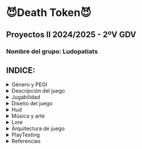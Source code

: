 # 😈Death Token😈
## Proyectos II 2024/2025 - 2ºV GDV
### Nombre del grupo: Ludopatiats

## INDICE:
<details>
<summary> Género y PEGI </summary>
	
## Género y PEGI
Se trata de un juego "theme park" o party games, donde puedes encontrar distintos minijuegos los cuales tienen en común un uso de una economía y sistema de camjeo para conseguir premios. El dinero se tiene que ganar apostando en los juegos y ganando.
Debido a las apuestas el PEGI del juego es **16**. Además, de que el publico objetivo de este juego son jóvenes y adultos.
</details>

<details>
<summary> Descripción del juego </summary>

## Descripción del juego
Death Token consiste en una colección de juegos de casino en los cual tendrás que probar suerte para conseguir el mayor número de fichas y así mejorar y acercarte al objetivo final. Cada juego tendrá su mecánica en la que tendrás que jugar con cartas, manejar apuestas y desarrollar apuestas ganadoras. Podrás hacer uso además de una ruleta de la suerte que te otorgue potenciadores y te ayude a obtener mejores beneficios. Uno de ellos será el **Modo Locura**, en el que cada juego se verá modificado con un giro inesperado. Si consigues ganar en este modo, otendrás un token especial llamado **alma roja**, que, consiguiendo suficientes, será el que te permita adquirir la victoria.
</details>

<details>
<summary> Jugabilidad </summary>

## Jugabilidad
### Victoria/Derrota
El objetivo del jugador es convertir su alma errante en la Muerte. Para ello, tendrá que conseguir suficientes fichas rojas (200) para comprar la **Guadaña de la Muerte** o conseguirla en la ruleta del Casino.

Por el contrario, si el jugador pierde todas sus fichas de juego entra en bancarrota y pierde el juego (te devuelve al menú inicial).

### Controles
Para poder moverse en los menús y el mapa se usarán las **flechas** o **WASD**, en teclado, el movimiento será cartesiano (x,y). Para seleccionar se usará la tecla **“E”**. Para las apuestas y demás botones en los juego se usará el click izquierdo del ratón.
### Cámara
En el **lobby**, la cámara mostrará un plano amplio **cenital** similar al de juegos como Pokémon o The Binding of Isaac para poder visualizar tanto al jugador como a la multitud de juegos que le rodean.

En los diferentes **juegos**, se mostrará un **plano frontal** de los mismos (Ver en las siguientes imágenes de referencia).
[Vista de las Slots](https://github.com/user-attachments/assets/8f7056ec-6b97-49d0-9db5-525e02cb1ad3)
[Vista de la ruleta](https://github.com/user-attachments/assets/f2737f54-3456-4d6c-8e47-5358e3c03781)

### Ciclo de juego y menús
El jugador iniciará el juego y se le presentará un **menú de inicio** donde aparecerá el título, una caja de texto para registrar tú usuario y unos botones para iniciar el juego y otro para salir, que brillarán amarillo cuando estén seleccionados. Al iniciar accederás al interior del casino.
Al entrar, el jugador con **sprite de fantasma** se encontrará en mitad de un **lobby con cuatro mesas de juegos** repartidas por el salón, junto con una **ruleta**.

Inicialmente el jugador iniciará con **2000 fichas** con las que apostar. El jugador se moverá por la zona y seleccionará el juego que quiere, acercándose a alguna de estas mesas, que se marcará con brillo amarillo indicando que puede seleccionarse.
Una vez finalizado el juego, el jugador puede salir del juego con **más monedas** si gana (multiplicando la apuesta por el **multiplicador obtenido**) o **perdiendo las monedas apostadas** si ha perdido. Cuando haya salido del juego podrá ir a la **ruleta**, moviéndose por el escenario y seleccionarla. En ella el jugador podrá **gastar fichas** a cambio de tiradas en las que podrá obtener **recompensas** que le ayuden a avanzar (o incluso lo perjudiquen).

En el momento en el que el jugador **consigue la “milestone”** ganará la partida, en el que se verá en una **pantalla de victoria** cómo se ha convertido en la nueva Muerte; **si pierde todas las monedas** la perderá y se verá una pantalla de **Game Over** con su alma errante vagando por el infierno. En cualquiera de las dos, podrá volver al inicio pulsando el botón de menú.

Si le das a la tecla **P** puedes acceder a un menú de pausa donde puedes volver al juego, volver al menú inicial o ir a ver el ranking de jugadores.
</details>

<details>
<summary> Diseño del juego </summary>

## Diseño del juego
<details>
  <summary> Sistema de fichas y ruleta </summary>
	
### Sistema de fichas y Ruleta
En cada juego podrás apostar una cantidad de **fichas básicas**, que se verán multiplicadas o restadas según el resultado de la partida. Cuando consigas **500** podrás realizar un **tiro en la Ruleta**, teniendo cuidado de no quedarte sin para seguir jugando. [Fichas](https://github.com/user-attachments/assets/6e74fa39-040a-4041-bf27-63ea778e95df)

Las **fichas y almas** son un token especial que funcionan como tickets de bolera; sirven para comprar la Guadaña a cambio de **200** almas. La forma de conseguir almas es jugando a los juegos en el modo Locura, explicado más adelante. [Almas rojas](https://github.com/user-attachments/assets/1eae08b4-7f11-42c6-9717-63d63d541c73)

La Ruleta contará con 2 modos, igual que el resto de juegos:
Modo normal:
  33% -> Ganar locura
  33% -> Ganar 4000 almas azules
  17% -> Nada
  17% -> Ganar 1 alma roja
Modo locura:
  2% -> Guadaña (Victoria instantánea)
  2% -> Muerte (Derrota instantánea)
  31% -> Nada
  31% -> Ganar 1 alma roja
  17% -> Ganar 20 almas rojas
  17% -> Perder almas rojas

</details>

<details>
<summary> Locura </summary>
	
### Locura
La locura es una mecánica que hará que se modifiquen los juegos, permitiendo un cambio drástico en la jugabilidad. Tras un spin de la ruleta existirá la posibilidad de conseguir locura. Una vez conseguida, se podrán invertir **10 jugadas** con locura en los juegos o en la ruleta.
Durante este estado, la apariencia y las mecánicas de los juegos se verán alteradas. Además por cada victoria el jugador recibirá una cantidad de almas rojas correspondiente al multiplicador obtenido además de fichas.

</details>

<details>
<summary> Juegos </summary>
	
### Juegos
#### Slots: 
Utiliza la mecánica de los slots tradicionales: inicias con una apuesta y si consigues que tres figuras se alineen horizontalmente recuperarás el dinero multiplicado por la combinación ganadora.

Estéticamente, será una estructura 3x3 de celdas cuadradas con diferentes dibujos (número 6, telaraña, calavera, ojo, gato negro, diablillo, murciélago). El jugador activará la máquina por medio de insertar la apuesta,luego pulsar el botón "GO" y las tres columnas empezarán a dar vueltas dan con una animación ‘cartoon’ donde las opciones rotan rápidamente. El jugador parará las columnas de izquierda a derecha con el botón correspondiente. Si se ha conseguido alguna alienación, se obtendrán las recompensas.
Valores a apostar:
- 10, 20, 50

Las recompensas de las combinaciones serán:
- 2 Telarañas: x1
- 3 Gato Negro: x2
- 3 Telarañas x3
- 3 Murciélagos: x10
- 3 Ojos: x30
- 3 Calavera: x90
- 3 Diablillos: x150
- Número 6: x3000

[Slot](https://github.com/user-attachments/assets/570579ca-8f5c-4d4a-a46f-b2c67f030dea)

#### Modo Locura:

Aparecerá una cuarta columna y cuarta fila (ahora un 4x4) y ahora el juego consistirá en hacer un 3 en raya en las nuevas celdas, donde el jugador se enfrentará contra la máquina de slots (IA). En un recuadro adicional situado a la izquierda de la máquina aparecerá el icono, de entre los ya mencionados (con frecuencia inversamente proporcional a su multiplicador), que se juega en cada momento, y el jugador de ese turno decidirá cómo colocarla. Para colocar las fichas el jugador solo deberá pulsar la celda vacía donde quiere poner el icono, que brillará de color blanco con el cursor encima (en caso de usar mando, brilla de blanco la celda en la que está posicionado, que mueve con el joystick, y coloca con el botón). La IA tendrá que evaluar qué casilla es la más óptima en función de si hay posibilidad de 3 en raya conectando con el símbolo que le haya tocado y de qué casillas estén libres.

Cada vez que el tablero, al principio vacío, llene sus 16 celdas, se ejecutará la animación de rodar de las columnas y se volverá a vaciar.

El juego acaba cuando alguno de los adversarios consigue alinear 3 símbolos iguales como en el 3 en raya, viéndose cómo las casillas alineadas brillan en amarillo (gana el jugador) o rojo (gana la IA). Si el jugador gana, se verá el multiplicador obtenido, igual que en el modo normal, y el número de almas rojas que haya conseguido, correspondiente al multiplicador de la combinación de 3 que haya logrado.
			
#### Bacará: 
Se reparten, una a una, cuatro cartas, dos para el jugador y dos para el banquero, sin embargo hay ocasiones en que se extrae una tercera. El juego comienza colocando una apuesta al jugador, al banquero o al empate. La mano que consiga o más se acerque al 9 gana. Cuando el jugador y el banquero totalizan el mismo puntaje, la mano es declarada en empate.
 
Las figuras, J, Q y K más los dieces, valen cero, los ases valen 1, las restantes cartas conservan su valor. En el bacará no es posible superar el nueve porque solo se contabiliza la última cifra. Ejemplo: El jugador recibe un 4 y un 8. El total es 12, como únicamente se toma la última cifra, la mano vale 2. Ninguna mano tendrá más de 3 cartas.

El reparto de la tercera carta se rige según la siguiente tabla:
![normas](https://github.com/user-attachments/assets/8646cc70-422b-4744-bf5f-2eda24cf1460)


Las diferentes apuestas:
- 20, 50 y 100

Las recompensas de las apuestas serán:
- Apuesta al jugador: x2
- Apuesta a la banca: x2
- Apuesta al empate: x8
		
#### Modo Locura:

De forma aleatoria podrás jugar a 3 juegos diferentes, siendo dos de éstos una modificación del Baccarat:

**1. BlackJack:** juego clásico del blackjack con una única apuesta a que ganas tú contra el banker. Consiste en ir pidiendo cartas hasta conseguir que su suma se acerque más a 21.
**2. BaccaratFlipper:** modificación del Baccarat en la que te saldrán otras 3 cartas aleatorias. Debes darle la vuelta a dos, la tercera permanecerá bocabajo. Una vez dadas la vuelta, deberás elegir si ponerlas en el montón del player o del banker teniendo en cuenta que siempre tendrás que dar una a cada uno, la tercera al que prefieras. El resto del juego es como el Baccarat.
**3.BaccaratBet:** modificación del Baccarat en la que en caso de que el jugador gane, tendrá que decidir si sigue apostando o termina la partida. Si sigue apostando, estará obligado a hacerlo con el dinero ganado en la anterior ronda, en caso de ganar la siguiente, sus ganancias no serán por dos sino por cuatro, y así sucesivamente. Pero si pierde, perderá todo lo ganado.

#### Canicas:
Se sacarán de un saco 3 bolas de colores. El objetivo del juego consiste en predecir de qué color van a salir las bolas de colores. Los colores son rojo, cian, verde y amarillo. Para decidir la apuesta, abajo de la pantalla habrá diferentes fichas con una cantidad de apuesta(10, 20, 50 etc). Una vez seleccionada se pondrá en las diferentes casillas que el jugador quiera depositar la apuesta, estas casillas serán 4 casillas con 1 bola de cada color, 10 casillas con combinaciones de 2 colores y 20 casillas de combinaciones de 3 colores. Cuando ya se acabe la apuesta, se verán como salen 3 bolas de colores, revelando que combinación de colores es la ganadora. Si el jugador ha ganado, recibirá un mensaje de cuántas fichas ha obtenido.
		
Las diferentes apuestas y recompensas serán:	
- Apuesta 1 color: x2
- Apuesta 2 colores: x5
- Apuesta 3 colores: x20

#### Modo Locura:

Antes de que se muestran las bolas habrá un juego del trilero. En este se meterá una bola de un color aleatorio en un cubilete, al lado de este cubilete habrá otros dos. Se moverán los cubiletes entre sí para que el jugador no sepa dónde se sitúa la bola. Una vez terminado de mover los cubiletes el jugador deberá elegir dónde cree que está la bola, si acierta, ese color será descartado de la apuesta. 

[Boceto de las apuesta y tablero](https://github.com/user-attachments/assets/b66c7004-7c0c-4365-bff1-7614b5f253b2)

#### Peleas Reanimadas:
Las peleas reanimadas inician mostrando los perfiles de los peleadores. Estos perfiles se compondrán de nombre, apariencia (sprite) y cuota. En ese momento el jugador debe elegir su apuesta inicial. (Mirar Peleas Reanimadas 1 (Intro)).

La pelea se divide en turnos donde como en todos los combates por peleas se pega uno y luego el otro (Empieza siempre el que tenga mayor cuota). El giro es que una vez inicie la pelea el jugador NO tendrá control de los personajes peleando. Cada turno el jugador debe de elegir si aumenta la apuesta hacia alguno de los personajes o la reduce. En cada turno solo se puede hacer una de estas dos. Al reducir la apuesta es importante que sólo puedes retirar la mitad de las fichas apostadas a un personaje siempre que quede al menos la misma cantidad de fichas jugadas inicialmente.

Durante el turno de los personajes que pelean pueden ocurrir varios eventos que cambien el curso del combate.
- Golpes críticos hacen más daño
- El ataque falla al tratar de golpear
- Se pegan a sí mismos sin querer
- Se preparan para recibir un ataque y reducen el daño durante unos turnos.

Al terminar la pelea se resuelve los cálculos de las fichas:
- Se le quitan al jugador las invertidas en el perdedor
- Se multiplican las fichas las invertidas en el personaje ganador por la cuota y se le dan al jugador.

#### Modo Locura:

- La pelea es entre 4 personajes en vez de 2. Esto hace que los personajes eligen a quien atacan de forma aleatoria haciendo más difícil predecir qué va a pasar. De vez en cuando aparecerán espontáneos que intentarán interrumpir la pantalla y golpear a los luchadores. También intentarán modificar la apuesta. Para ello, el jugador deberá disparar (hacer click) en los fantasmas que supongan una amenaza para deshacerse de ellos y que el combate siga su curso natural. El movimiento de dichos espontáneos será independiente del transcurso de los turnos de los luchadores.
		
Ideas Extras (Si el tiempo lo permite):

- Los Personajes que pelean tienen un valor de ánimo que afecta a cómo se comportan. Este ánimo se refleja en pistas por un locutor que avisa de cómo se van a comportar los peleadores en cada turno. Este ánimo se establece a un valor aleatorio que sería reflejado en los perfiles de los luchadores con alguna palabra clave. Ej: Enfocado, descargando, derrotista, relajado, ...
- El ánimo sería un valor que se va modificando según un aumento o disminuya las apuestas o ocurran diferentes cosas en el combate. El locutor anunciará los cambios en las apuestas y de forma sutil los valores de ánimo de cada uno de los personajes.
Cuanto mayor sea el ánimo de un personaje, mayor será la probabilidad de que ocurran eventos positivos como críticos o que se preparen para recibir golpes. Por otro lado, si se reducen muchos las apuestas o el oponente recibe situaciones negativas, como que recibe un crítico o falla un golpe se reduce su ánimo. Aumentará la probabilidad de que falle, de que se distraiga o incluso en algunos casos llegar a que se puedan llegar a rendir sin acabar el combate.
- Que el valor de ánimo o la probabilidad de victoria cambie según quien se enfrente. Como puede ser de que vayan muy motivados contra ciertos rivales porque tienen alguna historia detrás, como podría ser un madrid vs barça. Esta historia corta de unas pocas líneas podría dar pistas de quién es más dado a ganar el enfrentamiento. 
- Ej: Goku en su larga carrera contra Naruto suele conectar golpes devastadores con una precisión impecable. Mientras que el pelo piña trata de seguirle el ritmo. ¿Acaso será otro día donde veremos como goku cena pizza con piña? 

[Peleas Reanimadas 1 (Intro)](https://github.com/user-attachments/assets/edbf9d59-1986-45bc-9c6d-49bba4cda15a)

[Escenario pelea normal](https://github.com/user-attachments/assets/07b4ac54-db16-46a8-8ff8-df9ce52206a1)

[Escenario pelea con Locura](https://github.com/user-attachments/assets/c29c9406-dbce-41fe-9a62-6b0f276d9147)
</details>
<details>
	<summary> Sistema de inicio de sesión y tabla de clasificación </summary>
	
### Sistema de inicio de sesión y tabla de clasificación:
Al iniciar el juego en el menú principal, el jugador deberá poner un usuario en un recuadro, este se almacenará en una base de datos junto con el nº de fichas, almas y si tiene locura( en caso de tener la tiradas que tenga). Si el usuario ya está registrado, entrará en el juego con todos su nº de objetos que ya tenía en la sesión de antes. 
En el menú de pausa habrá un botón de Clasificación donde se mostrará, las almas y las fichas que tenga cada jugador registrado en la base de datos ordenado por mayor puntaje.
</details>
</details>

<details>
<summary> Hud </summary>
	
## Hud:
Todos los **botones** del juego funcionarán de la misma manera:
al pasar el cursor por encima cambiarán a un color determinado más brillante y al hacer click en ellos, se encogerán de tamaño para luego dar paso a su acción determinada.

En todas las pantallas del juego aparecerá siempre un **indicador** en la esquina superior derecha con la cantidad de **fichas** que tenga el jugador, y debajo, de la misma manera, aparecerá un **contador de almas**. La **barra de Locura**, de color amarillo, estará debajo de los contadores de ficha, y cuando se active el modo locura se llenará.

Las imágenes a continuación se corresponden con una idea de cómo se va a visualizar la interfaz y el juego.

Imagen 1) 
- La imagen superior se corresponde al lobby o zona de movimiento entre los distintos juegos. Ahí estarán los cuatro juegos y la ruleta de premios. También se pueden visualizar los distintos elementos de la interfaz.
- La imagen inferior se corresponde a una idea temprana de cómo se quiere el menú de inicio,con tres botones: uno de iniciar,otro de salir y otros de ajustes.
  [Imagen HUD 1](https://github.com/user-attachments/assets/7eebd677-ebf6-4f3c-aff2-0375c2d9fdda)
  
Imagen 2)
- La imagen corresponde a un mock-up de la interfaz en varios juegos (Slots en la superior y Bacará en la inferior).
  [Imagen HUD 2](https://github.com/user-attachments/assets/d1f3ee19-456c-4e36-b3da-7dfdc0c19c26)
  
Imagen 3)
- La imagen corresponde a la ruleta de premios, solo se podrá pulsar canjeando el número de fichas correspondiente y una vez finalizado recibirá el premio correspondiente.
  [Imagen HUD 3](https://github.com/user-attachments/assets/44b541ab-1cc4-4e90-b28d-c6caecce4057)

</details>


<details>
<summary> Música y arte </summary>
		
## Música y arte:
El juego presentará una estética inspirada en el **arte**, la **música** y las **animaciones** clásicas de Disney y producciones similares de los **años 20 y 30**, tomando inspiración de juegos como Cuphead.

El juego contará con la siguiente paleta de color:
![image9](https://github.com/user-attachments/assets/b32ee196-b15d-44e7-a843-6115c19349ce)

Diseño del jugador:
![IMG_0087](https://github.com/user-attachments/assets/13542bf3-9f31-4024-a636-2b18481ca5cc)

Contará con **sonidos** característicos de los **casinos** (giro de ruletas, el tintineo de monedas, eco de las máquinas tragamonedas…) todo con un **filtro antiguo** para acentuar la ambientación. La música ambiente será **alegre** reflejando la atmósfera del casino, pero se volverá **oscura y disonante** cuando se alcance el **modo Locura**.

</details>

<details>
<summary> Lore </summary>

## Lore
Estás muerto. Ya no hay más vida para ti y ahora eres un alma errante que vaga por el infierno. Pero algo llama tu atención en el Infierno en el que te encuentras, en un gran edificio lleno de luces y colores llamádo el Casino de la Muerte.

Consiguiendo las suficientes fichas podrás hacerte con una Guadaña y convertirte en la nueva Parca. Así que decidirás explorar los juegos de cartas y fichas que se te ofrecen para lograr tu objetivo.

</details>

<details>
<summary> Arquitectura de juego </summary>

## Arquitectura de juego
El juego estáa organizado por medio de entities y herencia.Tenemos una clase game que se encarga de getionar el ciclo de juego y el cargado inical de todos los recursos necesarios,además de una generaciónd e una semilla e inclusión del usuario en la base de "firebase".

Posteriormente tenemos estados de juego,los cuales corresponden a diversas escenas del juego. En este grupo tenemos: la pantalla principa,el tutorial,el lobby, todos los juegos, la pausa, las escenas de victoria y derrota.

EL jugador es un objeto de escena movido por fisicas sencillas,las cuales permiten el cambio de escena entre los distintos juegos.Sin embargo,la interfaz d eusuario son objetos independientes,porque se encuentran en una "layer" distinta, no obstante siguen siendo objetos con funcionalidades y caaracterísticas concretas.

![image](https://github.com/user-attachments/assets/46bbb06a-6383-4f7c-809f-a5c65f046f34)
</details>
<details>
<summary> PlayTesting </summary>
	
## PlayTesting
<details>
	<summary> Objetivos del PlayTesting </summary>
	
### Objetivos del PlayTesting
**1.Comprensión de las mecánicas y controles principales del juego.**
¿El jugador comprende la economía del juego y como usar la “currency”?
¿El jugador sabe cuando puede iniciar una partida a cada uno de los juegos?
¿El jugador comprende que puede volver a jugar sin necesidad de salir del juego y como puedo hacerlo?
¿El jugador sabe cómo moverse y cómo acceder a los distintos juegos?
¿El jugador entiende las distintas mecánicas de cada juego y sabe cómo ganar?

**2.Comprobación de éxito y fracaso en cada uno de los juegos.**
¿El jugador gana mucho o poco?
¿El jugador sabe como ganar o establece algún tipo de estrategia?
</details>

<details>
	<summary> Duración de la prueba y desarrollo </summary>
	
### Duración de la prueba y desarrollo
La prueba consta de un tester y un mínimo de un evaluador por jugador/a. La duración será de unos 15-20 minutos: la explicación del evaluador serán 3-5 minutos; la partida donde el jugador deberá probar los distintos aspectos del juego en 10-15 minutos y el evaluador deberá preguntar en el tiempo restante. Al iniciar la partida se les dará una explicación/instrucciones de las acciones que deberán hacer, mientras tanto el evaluador deberá permanecer en silencio y no deberá interactuar en ningún momento con el/la jugador/a, de esta manera mantendremos la connotación de la prueba. Simultáneamente,durante la prueba el evaluador deberá tomar notas acerca de los aspectos a evaluar. Una vez terminado el tiempo, se pasará a un momento donde el tester dará sus opiniones y pensamientos acerca de su partida, o algún comentario que desee hacer. Posteriormente, el evaluador/desarrollador hará una serie de preguntas para conocer otro tipo de aspectos a evaluar.
</details>
<details>
	<summary> Comportamiento del tester </summary>

### Comportamiento del tester
Se colocará en el sitio donde se haga la prueba en frente de algún ordenador. Escuchará la explicación de los evaluadores y a continuación jugará la partida de manera natural. No habrá límite de intentos pues la evaluación se hará en función del tiempo, así la partida será más relajada para el tester y se podrá recoger más información. Una vez terminado los 10-15 minutos el tester dará su opinión y valoración de su experiencia de juego. Posteriormente, deberá responder con sinceridad cada pregunta que les diga el evaluador.
</details>

<details>
	<summary> Comportamiento del evaluador </summary>

### Comportamiento del evaluador
Una vez colocado el tester procederá a explicar en qué consistirá la prueba.
**Explicación:**
“(Saludo cordial hacia el tester), el juego que vas a probar es un “theme park”, donde tienes distintos juegos donde ganas recompensas y tienes que llegar a un número concreto de recompensas para ganar. Este juego trata de un casino en el infierno, donde nuestro protagonista debido a su vida ludópata y muerte repentina en un casino, acabó en ese lugar. El diablo le ofrece un trato, el cual si consigue recoger las suficientes almas se podrá volver la parca, en caso contrario se quedará en el infierno sufriendo. El objetivo del juego es ganar dinero para ganar almas y comprar la guadaña. 
Tu objetivo será jugar los distintos juegos del casino y ganar lo suficiente para ganar. Juega con normalidad y no temas a decir cosas en alto, nos ayuda a recoger más datos. Por desgracia no podremos resolver ninguna pregunta que nos hagáis durante la partida. Podeís empezar la partida”.
Una vez finalizada la explicación el evaluador deberá permanecer en silencio y apuntar los distintos aspectos en el gameplay del tester en algún lugar para posteriormente hacer un informe recogiendo los datos totales. Tras la partida escuchará al tester y  le hará unas preguntas más  concretas.

</details>
<details>
	<summary> Aspectos a observar/evaluar </summary>

 ###  Aspectos a observar/evaluar
El jugador sabe que debe introducir un nombre para poder iniciar la partida.
El jugador se mueve por el mapa y accede a los juegos usando las teclas correspondientes.
El jugador coloca las “chips”, intuye su funcionamiento (pueden ser arrastradas y colocadas para hacer la apuesta).
El jugador comprende que no puede iniciar una partida a menos que  haya alguna apuesta y sabe dónde debe darle para iniciar la partida.
El jugador comprende cuánto ganó tras la apuesta y cuánto le queda.
El jugador comprende que ha entrado en modo locura y que han cambiado los juegos.

**Slots:**
El jugador ve que la manera de apostar es distinta y debe darle a los multiplicadores antes de iniciar la partida.
El jugador ve que tiene que pulsar los botones en la zona inferior de cada “carrete” para hacerlo parar.
El jugador entiende si ha ganado o perdido una vez se hayan pulsado los tres botones.
El jugador entiende que en el modo locura debe pulsar las casillas para poner una ficha

**Canicas:**
El jugador comprende que debe arrastrar las “chips” para poder iniciar una apuesta y puede apostar en distintos huecos, pudiendo hacer apuesta múltiple.
El jugador comprende las distintas apuestas que se pueden hacer.
El jugador comprende que tras darle sabe si ha ganado o perdido, pudiendo apreciar que canicas han salido.
El jugador entiende que, en locura, debe seleccionar un vaso y se quita este de todas las canicas.

**Baccarat:**
El jugador comprende dónde debe colocar las “chips” para iniciar el juego y las distintas apuestas que hay.
El jugador entiende que tiene cartas y que tipo de cartas tiene, y está jugando contra una IA, para poder llegar a 9.
El jugador comprende como puede llegar a 9.21,etc.
El jugador entiende cuando ha ganado,empatado o perdido la apuesta.
El jugadro entiende que en locura hay tres juegos de cartas,y que se debe hacer en cada uno.

**Peleas reanimadas:**
El jugador entiende donde debe de hacer la apuesta
El jugador comprende lo que está sucediendo durante la apuesta.
El jugador comprende que ha ganado o perdido.
El jugador entiende que debe escribir para realizar una estimación del premio.

**Ruleta**
El jugador entiende el precio de la ruleta.
El jugador entiende los distintos premispo que hay.
El jugador comprende que debe conseguir unja cantidad de almas rojas para ganar.

</details>
<details>
	<summary> Material empleado </summary>

 ### Material empleado
Ordenador.
Algo para apuntar (cuaderno y boli/ portátil/etc.).
Las cuestiones a evaluar.
</details>
<details>
	<summary> Preguntas para el tester </summary>

 ### Preguntas para el tester
**¿Te ha resultado muy complicado entender las mecánicas de los juegos?
¿Sientes que has ganado más o perdido más?
¿Qué aspectos te ha costado entender?¿Qué aspectos has entendido mejor?¿Que te podría ayudar a entenderlo mejor?
¿Visualmente te parecía agradable?¿Los colores no eran muy fuertes,combinaban bien entre sí,etc?¿Qué crees que se podría añadir para que fuese más atractivo a la vista?
¿Qué juego ha resultado más complicado para ganar?¿Y el más fácil?**
</details>

<details>
	<summary> Resultados del PlayTest </summary>

## Resultados PlayTest
## _Total de testers:_ **15**
## **Conclusiones**
Menú inicial: es necesario poner de manera más visual que se encontraba en un menú de inicio e incluso hacer más estético la zona donde deben registrarse los jugadores.Lo entendieron 4/15 testers.

Pantalla de inicio: prácticamnete todos no comprendieron el movimiento y teclas que debían usar para navegar en el mapa y para acceder a los juegos,sai no se explicaba inicialmente no podrían haber probado el resto del juego. Lo entendieron 0/15 testers.

Apuestas (fichas): comprendieron que tenian fichas y que se podían arratrar o pulsar en la zona de apuesta para aplicar,admás,de que si no tienes suficiente dienro no puedes hacer esa apuesta. Lo entendieron 13/15 testers.

Apuestas (iniciar el juego): la mitad de los testers no comprendieron que no podían iniciar la partida a menso de que hubiese algun tipo de apuesta. Lo entendieron 7/15 testers.

Recompensa o perdida de fichas: una gran parte de los testers no sabían cuanto habían ganado, incluso comentando varios de ellos de que algún feedback visual *ayudaría*. Lo entendieron 3/15 testers.

Slots: la mayoría entendió que debían cuadrar en una misma linea tres simbolos iguales y qeu ganarían más en funcion del simbolo,no obstante,les costó ganar partidas. Lo entendieron 12/15 testers.

Slots(Locura): inicialmente les costó entender que debían pulsar en las casillas y que no tenían unas fichas propias,si no, que las compartían la IA y el tester. Lo entendieron 8/15 testers.

Canicas: una mayoría no entendió que podía apostar en distintas apuetas y que representaba cada una,los testers idearon planes para ganar más. Lo entendieron 5/15 testers.

Canicas(Locura): casi nadie comprendió que al elegir una canica en los vasos, esta se quitaba de la pool de canicas. Lo entendieron 2/15 testers.

Baccarat: todos entendieron que podían ganar,perder o empatar,sin embargo, muchos no lograron entender la combinación de cartas para formar 9. Lo entendieron 9/15 testers.

Baccarat(Locura): casi todos comprendieron que mecánicamente este juego funcionaba casi igual y que había un total de 3 variantes. Lo entendieron 10/15 testers.

Peleas: muchos entendieron que cada vez que entraban aparecía un luchar distinto y con distintas caracterísitcas al que debían apostar,los testers vieron este juego como una manera de ganar más fácil. Lo entendieron 13/15 testers.

Peleas(Locura): muchos testers no comprendieron que debían escribir algo para avanzar en el juego, incluso les costó seguir adivinar el precio. Lo entendieron 4/15 testers.

Ruleta: los jugadores comprendieron que cada color les dba un premio y cuanto costaba la ruleta, y que con esta se obtenía el modo locura. Lo entendieron 15/15 testers.

## **Respuestas**
**¿Te ha resultado muy complicado entender las mecánicas de los juegos?** 
La mayoría de respuestas decian que les costaba entender como funcionaba cada juego y que debían hacer en cada momento,además de que les faltaba algo que les ayudase a entenderlo.

**¿Sientes que has ganado más o perdido más?**
La mayoría contestó que perdían en algunos juegos,pero que podñian recuperar ese dienro en otro juego.

**¿Qué aspectos te ha costado entender?¿Qué aspectos has entendido mejor?¿Que te podría ayudar a entenderlo mejor?** 
Lo que más les costóa fue el movimiento,la economía y conocimiento de victoria/derrrota. Lo que mejor entenideron fueron: slots,canicas y apostar. Y muchos pidieron tutoriales específicos.

**¿Visualmente te parecía agradable?¿Los colores no eran muy fuertes,combinaban bien entre sí,etc?¿Qué crees que se podría añadir para que fuese más atractivo a la vista?**
A todos les agradío el estilo visual,pero necesitaban un feedback sonoro,lo cual muchos recalcaron.

**¿Qué juego ha resultado más complicado para ganar?¿Y el más fácil?**
La mayoría coincidía que el más difícil era baccarat y el más fácil canicas.

## **Conclusión final**
Por medio de este playtesting sacamos una clara necesidad de tutoriales o explciaciones de todos los aspectos necesarios del juegos,posiblemete uno general para explicar mecáncias comunes a todos los juegos y tutroiales de cada juego inidvidual. además de que se necesita mucho feedback, visual y sonoro para: que se sepa mejor lo que está ocurriendo antes,durante y despues del juego. Tambien, hemos analizado en ajustar algunos valores aleatorios para que sea más frecuente ganar y que el jugador pueda diseñar una "estrategia" para poder alcanzar el objetivo del juego,estos valores pqeu hablamso son: velocidades(slots,baccarat),probabilidades de aparición(todos los juegos) o balanceado de ia (baccarat,peleas,slots). Y por ultimo, retocar un poco las ficsicas para que no se sintiesen ortopédicas.

</details>
</details>

<details>
<summary> Referencias </summary>
			
## Referencias:
Nuestra principal referencia ha sido la estética y la dinámica general de un casino clásico, buscando capturar su atmósfera.

Algunos juegos que han servido de inspiración en términos de mecánicas y estilo son:

- Cuphead, con su estética de dibujos animados de los años 30 y su exigente jugabilidad.

[Cuphead](https://github.com/user-attachments/assets/8b25dd1d-acf8-485f-9a34-c2b0eb177597)

- Balatro, que incorpora una ingeniosa combinación de estrategia y azar.

[Balatro](https://github.com/user-attachments/assets/c24e4e4c-d4ce-42f3-9485-36355d902337)

- Los minijuegos de Super Mario 64 DS, que aportan un enfoque dinámico y entretenido.

[Super Mario 64 DS](https://github.com/user-attachments/assets/d2a8af99-9e95-4be9-bb39-d680dc4a0c5d)

Además, para el diseño de personajes, nos hemos inspirado en el estilo y la ambientación de Soul Eater.

[Soul Eater](https://github.com/user-attachments/assets/f6d6a28e-9e56-467c-9c1c-8da3c2ec6864)

</details>
